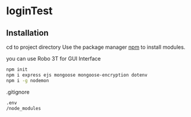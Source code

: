 # loginTest
## Installation
cd to project directory
Use the package manager [npm](https://nodejs.org/en/download/) to install modules.

you can use Robo 3T for GUI Interface

```bash
npm init
npm i express ejs mongoose mongoose-encryption dotenv
npm i -g nodemon
```

.gitignore
```bash
.env
/node_modules
```
